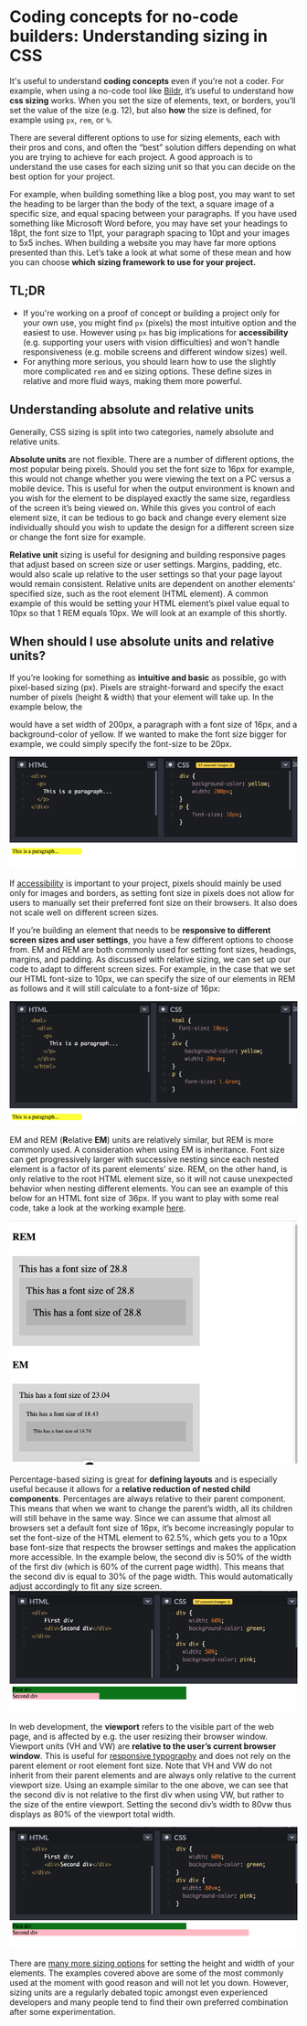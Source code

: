 # Coding concepts for no-code builders: Understanding sizing in CSS

It's useful to understand **coding concepts** even if you're not a coder. For example, when using a no-code tool like [Bildr](https://bildr.com), it’s useful to understand how **css sizing** works. When you set the size of elements, text, or borders, you’ll set the value of the size (e.g. 12), but also **how** the size is defined, for example using `px`, `rem`, or `%`.

There are several different options to use for sizing elements, each with their pros and cons, and often the “best” solution differs depending on what you are trying to achieve for each project. A good approach is to understand the use cases for each sizing unit so that you can decide on the best option for your project.

For example, when building something like a blog post, you may want to set the heading to be larger than the body of the text, a square image of a specific size, and equal spacing between your paragraphs. If you have used something like Microsoft Word before, you may have set your headings to 18pt, the font size to 11pt, your paragraph spacing to 10pt and your images to 5x5 inches. When building a website you may have far more options presented than this. Let’s take a look at what some of these mean and how you can choose **which sizing framework to use for your project.**

## TL;DR

* If you're working on a proof of concept or building a project only for your own use, you might find `px` (pixels) the most intuitive option and the easiest to use. However using `px` has big implications for **accessibility** (e.g. supporting your users with vision difficulties) and won't handle responsiveness (e.g. mobile screens and different window sizes) well.
* For anything more serious, you should learn how to use the slightly more complicated `rem` and `em` sizing options. These define sizes in relative and more fluid ways, making them more powerful.

## Understanding absolute and relative units

Generally, CSS sizing is split into two categories, namely absolute and relative units. 

**Absolute units** are not flexible. There are a number of different options, the most popular being pixels. Should you set the font size to 16px for example, this would not change whether you were viewing the text on a PC versus a mobile device. This is useful for when the output environment is known and you wish for the element to be displayed exactly the same size, regardless of the screen it’s being viewed on. While this gives you control of each element size, it can be tedious to go back and change every element size individually should you wish to update the design for a different screen size or change the font size for example.

**Relative unit** sizing is useful for designing and building responsive pages that adjust based on screen size or user settings. Margins, padding, etc. would also scale up relative to the user settings so that your page layout would remain consistent. Relative units are dependent         on another elements’ specified size, such as the root element (HTML element).  A common example of this would be setting your HTML element’s pixel value equal to 10px so that 1 REM equals 10px. We will look at an example of this shortly. 

## When should I use absolute units and relative units?

If you’re looking for something as **intuitive and basic** as possible, go with pixel-based sizing (px). Pixels are straight-forward and specify the exact number of pixels (height & width) that your element will take up. In the example below, the <div> would have a set width of 200px, a paragraph with a font size of 16px, and a background-color of yellow. If we wanted to make the font size bigger for example, we could simply specify the font-size to be 20px. 

![Pixel based sizing](images/px-sizing.png)

If [accessibility](https://developer.mozilla.org/en-US/docs/Learn/Accessibility/What_is_accessibility) is important to your project, pixels should mainly be used only for images and borders, as setting font size in pixels does not allow for users to manually set their preferred font size on their browsers. It also does not scale well on different screen sizes.  

If you’re building an element that needs to be **responsive to different screen sizes and user settings**, you have a few different options to choose from. EM and REM are both commonly used for setting font sizes, headings, margins, and padding. As discussed with relative sizing, we can set up our code to adapt to different screen sizes. For example, in the case that we set our HTML font-size to 10px, we can specify the size of our elements in REM as follows and it will still calculate to a font-size of 16px:

![REM sizing](images/rem-sizing.png)

EM and REM (**R**elative **EM**) units are relatively similar, but REM is more commonly used. A consideration when using EM is inheritance. Font size can get progressively larger with successive nesting since each nested element is a factor of its parent elements’ size. REM, on the other hand, is only relative to the root HTML element size, so it will not cause unexpected behavior when nesting different elements. You can see an example of this below for an HTML font size of 36px. If you want to play with some real code, take a look at the working example [here](https://codepen.io/abdulqudus001/pen/rNORJYo).

![REM and EM](images/remem.png)

Percentage-based sizing is great for **defining layouts** and is especially useful because it allows for a **relative reduction of nested child components**. Percentages are always relative to their parent component. This means that when we want to change the parent’s width, all its children will still behave in the same way.  Since we can assume that almost all browsers set a default font size of 16px, it’s become increasingly popular to set the font-size of the HTML element to 62.5%, which gets you to a 10px base font-size that respects the browser settings and makes the application more accessible. In the example below, the second div is 50% of the width of the first div (which is 60% of the current page width). This means that the second div is equal to 30% of the page width. This would automatically adjust accordingly to fit any size screen.  
![Percent sizing](images/per-sizing.png)

In web development, the **viewport** refers to the visible part of the web page, and is affected by e.g. the user resizing their browser window. Viewport units (VH and VW) are **relative to the user’s current browser window**. This is useful for [responsive typography](https://css-tricks.com/viewport-sized-typography/) and does not rely on the parent element or root element font size. Note that VH and VW do not inherit from their parent elements and are always only relative to the current viewport size. Using an example similar to the one above, we can see that the second div is not relative to the first div when using VW, but rather to the size of the entire viewport. Setting the second div’s width to 80vw thus displays as 80% of the viewport total width.   

![Viewport sizing](images/vw-sizing.png)

There are [many more sizing options](https://www.w3schools.com/cssref/css_units.asp) for setting the height and width of your elements. The examples covered above are some of the most commonly used at the moment with good reason and will not let you down. However, sizing units are a regularly debated topic amongst even experienced developers and many people tend to find their own preferred combination after some experimentation. 




